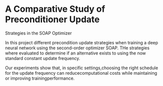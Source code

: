 # A Comparative Study of Preconditioner Update
Strategies in the SOAP Optimizer

In this project different precondition update strategies when training a deep neural network using the second-order optimizer SOAP.
THe strategies where evaluated to determine if an alternative exists to using the now standard constant update frequency.

Our experiments show that, in specific settings,choosing the right schedule for the update frequency can reducecomputational costs while maintaining or improving trainingperformance.
